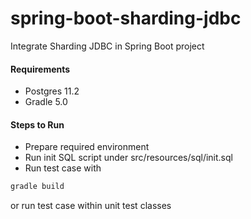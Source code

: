 # spring-boot-sharding-jdbc
Integrate Sharding JDBC in Spring Boot project

#### Requirements

- Postgres 11.2
- Gradle 5.0

#### Steps to Run

- Prepare required environment
- Run init SQL script under src/resources/sql/init.sql
- Run test case with
```bash
gradle build 
```
or run test case within unit test classes